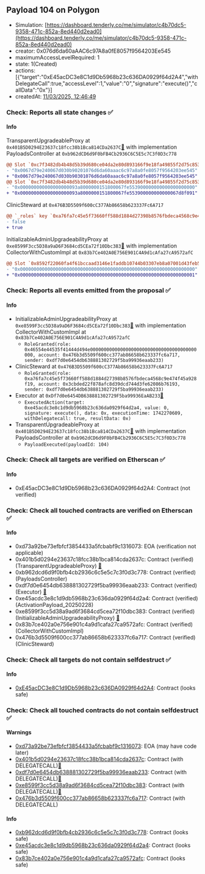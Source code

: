 ## Payload 104 on Polygon

- Simulation: [https://dashboard.tenderly.co/me/simulator/c4b70dc5-9358-471c-852a-8ed440d2ead0](https://dashboard.tenderly.co/me/simulator/c4b70dc5-9358-471c-852a-8ed440d2ead0)
- creator: 0x076d6da60aAAC6c97A8a0fE8057f9564203Ee545
- maximumAccessLevelRequired: 1
- state: 1(Created)
- actions: [{"target":"0xE45acDC3e8C1d9Db5968b23c636DA0929f64d2A4","withDelegateCall":true,"accessLevel":1,"value":"0","signature":"execute()","callData":"0x"}]
- createdAt: [11/03/2025, 12:46:49](https://polygonscan.com/tx/0x8f2d04056cbba90fe70fe7a277fde09ccf91ea6537d6017c91b14e5027e99466)

### Check: Reports all state changes :white_check_mark:

#### Info


TransparentUpgradeableProxy at `0x401B5D0294E23637c18fcc38b1Bca814CDa2637C`[:ghost:](https://github.com/bgd-labs/aave-address-book "GovernanceV3Polygon.PAYLOADS_CONTROLLER") with implementation PayloadsController at `0xb962dCD6d9F0bFB4Cb2936C6C5E5c7C3f0D3c778`
```diff
@@ Slot `0xc7f3482db4b48d5b39d680ce04da2e80d893166f9e18fa49855f2d75c8538dc9` @@
- "0x0067d79e240067d030b90201076d6da60aaac6c97a8a0fe8057f9564203ee545"
+ "0x0067d79e240067d030b90301076d6da60aaac6c97a8a0fe8057f9564203ee545"
@@ Slot `0xc7f3482db4b48d5b39d680ce04da2e80d893166f9e18fa49855f2d75c8538dca` @@
- "0x000000000000000000093a8000000151800067fe553900000000000000000000"
+ "0x000000000000000000093a8000000151800067fe553900000000000067d8f091"
```

ClinicSteward at `0x476B3D5509f600cC377Ab86658b623337Fc6A717`
```diff
@@ `_roles` key `0xa76fa7c45e5f73660ff588d1884d27398b8576fbdeca4568c9e474f45a928f19.hasRole.0x3cbded22f878afc8d39dcd744d3fe62086b76193` @@
- false
+ true
```

InitializableAdminUpgradeabilityProxy at `0xe8599F3cc5D38a9aD6F3684cd5CEa72f10Dbc383`[:ghost:](https://github.com/bgd-labs/aave-address-book "AaveV2Polygon.COLLECTOR, AaveV3Polygon.COLLECTOR") with implementation CollectorWithCustomImpl at `0x83b7Ce402A0E756E901C4A9d1cAfa27cA9572afC`
```diff
@@ Slot `0x8592f22060fa4f61bccaad3146e1faddb10744b03307eb8a07001d43feb5fdfb` @@
- "0x0000000000000000000000000000000000000000000000000000000000000000"
+ "0x0000000000000000000000000000000000000000000000000000000000000001"
```


### Check: Reports all events emitted from the proposal :white_check_mark:

#### Info

- InitializableAdminUpgradeabilityProxy at `0xe8599F3cc5D38a9aD6F3684cd5CEa72f10Dbc383`[:ghost:](https://github.com/bgd-labs/aave-address-book "AaveV2Polygon.COLLECTOR, AaveV3Polygon.COLLECTOR") with implementation CollectorWithCustomImpl at `0x83b7Ce402A0E756E901C4A9d1cAfa27cA9572afC`
  - `RoleGranted(role: 0x46554e44535f41444d494e000000000000000000000000000000000000000000, account: 0x476b3d5509f600cc377ab86658b623337fc6a717, sender: 0xdf7d0e6454db638881302729f5ba99936eaab233)`
- ClinicSteward at `0x476B3D5509f600cC377Ab86658b623337Fc6A717`
  - `RoleGranted(role: 0xa76fa7c45e5f73660ff588d1884d27398b8576fbdeca4568c9e474f45a928f19, account: 0x3cbded22f878afc8d39dcd744d3fe62086b76193, sender: 0xdf7d0e6454db638881302729f5ba99936eaab233)`
- Executor at `0xDf7d0e6454DB638881302729F5ba99936EaAB233`[:ghost:](https://github.com/bgd-labs/aave-address-book "AaveV2Polygon.POOL_ADMIN, AaveV3Polygon.ACL_ADMIN, GovernanceV3Polygon.EXECUTOR_LVL_1")
  - `ExecutedAction(target: 0xe45acdc3e8c1d9db5968b23c636da0929f64d2a4, value: 0, signature: execute(), data: 0x, executionTime: 1742270609, withDelegatecall: true, resultData: 0x)`
- TransparentUpgradeableProxy at `0x401B5D0294E23637c18fcc38b1Bca814CDa2637C`[:ghost:](https://github.com/bgd-labs/aave-address-book "GovernanceV3Polygon.PAYLOADS_CONTROLLER") with implementation PayloadsController at `0xb962dCD6d9F0bFB4Cb2936C6C5E5c7C3f0D3c778`
  - `PayloadExecuted(payloadId: 104)`

### Check: Check all targets are verified on Etherscan :white_check_mark:

#### Info

- 0xE45acDC3e8C1d9Db5968b23c636DA0929f64d2A4: Contract (not verified) 

### Check: Check all touched contracts are verified on Etherscan :white_check_mark:

#### Info

- 0xd73a92be73efbfcf3854433a5fcbabf9c1316073: EOA (verification not applicable)
- 0x401b5d0294e23637c18fcc38b1bca814cda2637c: Contract (verified) (TransparentUpgradeableProxy) [:ghost:](https://github.com/bgd-labs/aave-address-book "GovernanceV3Polygon.PAYLOADS_CONTROLLER")
- 0xb962dcd6d9f0bfb4cb2936c6c5e5c7c3f0d3c778: Contract (verified) (PayloadsController) 
- 0xdf7d0e6454db638881302729f5ba99936eaab233: Contract (verified) (Executor) [:ghost:](https://github.com/bgd-labs/aave-address-book "AaveV2Polygon.POOL_ADMIN, AaveV3Polygon.ACL_ADMIN, GovernanceV3Polygon.EXECUTOR_LVL_1")
- 0xe45acdc3e8c1d9db5968b23c636da0929f64d2a4: Contract (verified) (ActivationPayload_20250228) 
- 0xe8599f3cc5d38a9ad6f3684cd5cea72f10dbc383: Contract (verified) (InitializableAdminUpgradeabilityProxy) [:ghost:](https://github.com/bgd-labs/aave-address-book "AaveV2Polygon.COLLECTOR, AaveV3Polygon.COLLECTOR")
- 0x83b7ce402a0e756e901c4a9d1cafa27ca9572afc: Contract (verified) (CollectorWithCustomImpl) 
- 0x476b3d5509f600cc377ab86658b623337fc6a717: Contract (verified) (ClinicSteward) 

### Check: Check all targets do not contain selfdestruct :white_check_mark:

#### Info

- [0xE45acDC3e8C1d9Db5968b23c636DA0929f64d2A4](https://polygonscan.com/address/0xE45acDC3e8C1d9Db5968b23c636DA0929f64d2A4): Contract (looks safe)

### Check: Check all touched contracts do not contain selfdestruct :white_check_mark:

#### Warnings

- [0xd73a92be73efbfcf3854433a5fcbabf9c1316073](https://polygonscan.com/address/0xd73a92be73efbfcf3854433a5fcbabf9c1316073): EOA (may have code later)
- [0x401b5d0294e23637c18fcc38b1bca814cda2637c](https://polygonscan.com/address/0x401b5d0294e23637c18fcc38b1bca814cda2637c): Contract (with DELEGATECALL)[:ghost:](https://github.com/bgd-labs/aave-address-book "GovernanceV3Polygon.PAYLOADS_CONTROLLER")
- [0xdf7d0e6454db638881302729f5ba99936eaab233](https://polygonscan.com/address/0xdf7d0e6454db638881302729f5ba99936eaab233): Contract (with DELEGATECALL)[:ghost:](https://github.com/bgd-labs/aave-address-book "AaveV2Polygon.POOL_ADMIN, AaveV3Polygon.ACL_ADMIN, GovernanceV3Polygon.EXECUTOR_LVL_1")
- [0xe8599f3cc5d38a9ad6f3684cd5cea72f10dbc383](https://polygonscan.com/address/0xe8599f3cc5d38a9ad6f3684cd5cea72f10dbc383): Contract (with DELEGATECALL)[:ghost:](https://github.com/bgd-labs/aave-address-book "AaveV2Polygon.COLLECTOR, AaveV3Polygon.COLLECTOR")
- [0x476b3d5509f600cc377ab86658b623337fc6a717](https://polygonscan.com/address/0x476b3d5509f600cc377ab86658b623337fc6a717): Contract (with DELEGATECALL)

#### Info

- [0xb962dcd6d9f0bfb4cb2936c6c5e5c7c3f0d3c778](https://polygonscan.com/address/0xb962dcd6d9f0bfb4cb2936c6c5e5c7c3f0d3c778): Contract (looks safe)
- [0xe45acdc3e8c1d9db5968b23c636da0929f64d2a4](https://polygonscan.com/address/0xe45acdc3e8c1d9db5968b23c636da0929f64d2a4): Contract (looks safe)
- [0x83b7ce402a0e756e901c4a9d1cafa27ca9572afc](https://polygonscan.com/address/0x83b7ce402a0e756e901c4a9d1cafa27ca9572afc): Contract (looks safe)

